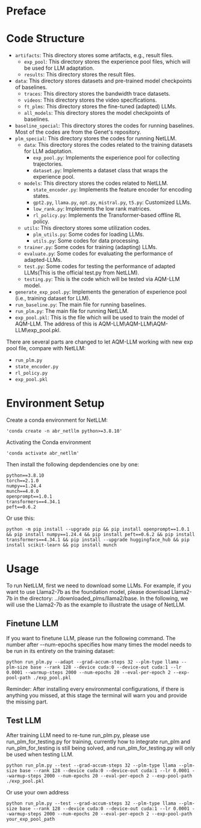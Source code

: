 # Preface


# Code Structure
- `artifacts`: This directory stores some artifacts, e.g., result files.
   - `exp_pool`: This directory stores the experience pool files, which will be used for LLM adaptation.
   - `results`: This directory stores the result files.
- `data`: This directory stores datasets and pre-trained model checkpoints of baselines.
   - `traces`: This directory stores the bandwidth trace datasets.
   - `videos`: This directory stores the video specifications.
   - `ft_plms`: This directory stores the fine-tuned (adapted) LLMs.
   - `all_models`: This directory stores the model checkpoints of baselines.
- `baseline_special`: This directory stores the codes for running baselines. Most of the codes are from the Genet's repository.
- `plm_special`: This directory stores the codes for running NetLLM.
   - `data`: This directory stores the codes related to the training datasets for LLM adaptation.
      - `exp_pool.py`: Implements the experience pool for collecting trajectories.
      - `dataset.py`: Implements a dataset class that wraps the experience pool.
   - `models`: This directory stores the codes related to NetLLM.
      - `state_encoder.py`: Implements the feature encoder for encoding states.
      - `gpt2.py`, `llama.py`, `opt.py`, `mistral.py`, `t5.py`: Customized LLMs.
      - `low_rank.py`: Implements the low rank matrices.
      - `rl_policy.py`: Implements the Transformer-based offline RL policy.
   - `utils`: This directory stores some utilization codes.
      - `plm_utils.py`: Some codes for loading LLMs.
      - `utils.py`: Some codes for data processing.
   - `trainer.py`: Some codes for training (adapting) LLMs.
   - `evaluate.py`: Some codes for evaluating the performance of adapted-LLMs.
   - `test.py`: Some codes for testing the performance of adapted LLMs(This is the official test.py from NetLLM).
   - `testing.py`: This is the code which will be tested via AQM-LLM model.
- `generate_exp_pool.py`: Implements the generation of experience pool (i.e., training dataset for LLM).
- `run_baseline.py`: The main file for running baselines.
- `run_plm.py`: The main file for running NetLLM.
- `exp_pool.pkl`: This is the file which will be used to train the model of AQM-LLM. The address of this is AQM-LLM\AQM-LLM\AQM-LLM\exp_pool.pkl.

There are several parts are changed to let AQM-LLM working with new exp pool file, compare with NetLLM:
- `run_plm.py`
- `state_encoder.py`
- `rl_policy.py`
- `exp_pool.pkl`

# Environment Setup
Create a conda environment for NetLLM:
```
'conda create -n abr_netllm python>=3.8.10'
 ```

Activating the Conda environment
```
'conda activate abr_netllm'
```

Then install the following depdendencies one by one:
```
python==3.8.10
torch==2.1.0
numpy==1.24.4
munch==4.0.0
openprompt==1.0.1
transformers==4.34.1
peft==0.6.2
```

Or use this:
```
python -m pip install --upgrade pip && pip install openprompt==1.0.1 && pip install numpy==1.24.4 && pip install peft==0.6.2 && pip install transformers==4.34.1 && pip install --upgrade huggingface_hub && pip install scikit-learn && pip install munch
```

# Usage
To run NetLLM, first we need to download some LLMs. For example, if you want to use Llama2-7b as the foundation model, please download Llama2-7b in the directory: ../downloaded_plms/llama2/base. In the following, we will use the Llama2-7b as the example to illustrate the usage of NetLLM.

## Finetune LLM
If you want to finetune LLM, please run the following command. The number after --num-epochs specifies how many times the model needs to be run in its entirety on the training dataset:
```
python run_plm.py --adapt --grad-accum-steps 32 --plm-type llama --plm-size base --rank 128 --device cuda:0 --device-out cuda:1 --lr 0.0001 --warmup-steps 2000 --num-epochs 20 --eval-per-epoch 2 --exp-pool-path ./exp_pool.pkl
```
Reminder: After installing every environmental configurations, if there is anything you missed, at this stage the terminal will warn you and provide the missing part.

## Test LLM
After training LLM need to re-tune run_plm.py, please use run_plm_for_testing.py for training, currently how to integrate run_plm and run_plm_for_testing is still being solved, and run_plm_for_testing.py will only be used when testing LLM.
```
python run_plm.py --test --grad-accum-steps 32 --plm-type llama --plm-size base --rank 128 --device cuda:0 --device-out cuda:1 --lr 0.0001 --warmup-steps 2000 --num-epochs 20 --eval-per-epoch 2 --exp-pool-path ./exp_pool.pkl
```

Or use your own address
```
python run_plm.py --test --grad-accum-steps 32 --plm-type llama --plm-size base --rank 128 --device cuda:0 --device-out cuda:1 --lr 0.0001 --warmup-steps 2000 --num-epochs 20 --eval-per-epoch 2 --exp-pool-path your_exp_pool_path
```


